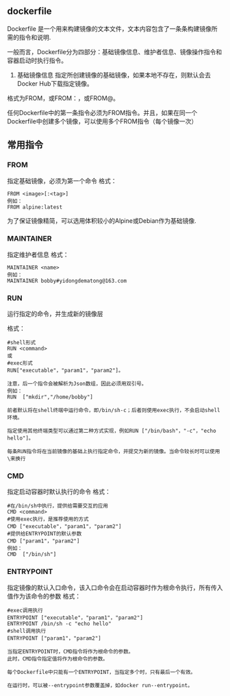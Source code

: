 ## dockerfile

Dockerfile 是一个用来构建镜像的文本文件，文本内容包含了一条条构建镜像所需的指令和说明.

一般而言，Dockerfile分为四部分：基础镜像信息、维护者信息、镜像操作指令和容器启动时执行指令。
1. 基础镜像信息
指定所创建镜像的基础镜像，如果本地不存在，则默认会去Docker Hub下载指定镜像。

格式为FROM<image>，或FROM<image>：<tag>，或FROM<image>@<digest>。

任何Dockerfile中的第一条指令必须为FROM指令。并且，如果在同一个Dockerfile中创建多个镜像，可以使用多个FROM指令（每个镜像一次）
## 常用指令
###  FROM

指定基础镜像，必须为第一个命令
格式：
```
FROM <image>[:<tag>]
例如：
FROM alpine:latest
```
为了保证镜像精简，可以选用体积较小的Alpine或Debian作为基础镜像.

### MAINTAINER
指定维护者信息
格式：
```
MAINTAINER <name>
例如：
MAINTAINER bobby#yidongdematong@163.com
```

### RUN
运行指定的命令，并生成新的镜像层

格式：
```
#shell形式
RUN <command>
或
#exec形式
RUN["executable"，"param1"，"param2"]。

注意，后一个指令会被解析为Json数组，因此必须用双引号。
例如：
RUN  ["mkdir","/home/bobby"]

前者默认将在shell终端中运行命令，即/bin/sh-c；后者则使用exec执行，不会启动shell环境。

指定使用其他终端类型可以通过第二种方式实现，例如RUN ["/bin/bash"，"-c"，"echo hello"]。

每条RUN指令将在当前镜像的基础上执行指定命令，并提交为新的镜像。当命令较长时可以使用\来换行
```
###  CMD    
指定启动容器时默认执行的命令
格式：
```
#在/bin/sh中执行，提供给需要交互的应用
CMD <command>
#使用exec执行，是推荐使用的方式
CMD ["executable"，"param1"，"param2"]
#提供给ENTRYPOINT的默认参数
CMD ["param1"，"param2"]
例如：
CMD  ["/bin/sh"]
```
### ENTRYPOINT
指定镜像的默认入口命令，该入口命令会在启动容器时作为根命令执行，所有传入值作为该命令的参数
格式：
```
#exec调用执行
ENTRYPOINT ["executable"，"param1"，"param2"]
ENTRYPOINT /bin/sh -c "echo hello"
#shell调用执行
ENTRYPOINT ["param1"，"param2"]

当指定ENTRYPOINT时，CMD指令将作为根命令的参数。
此时，CMD指令指定值将作为根命令的参数。

每个Dockerfile中只能有一个ENTRYPOINT，当指定多个时，只有最后一个有效。

在运行时，可以被--entrypoint参数覆盖掉，如docker run--entrypoint。
```